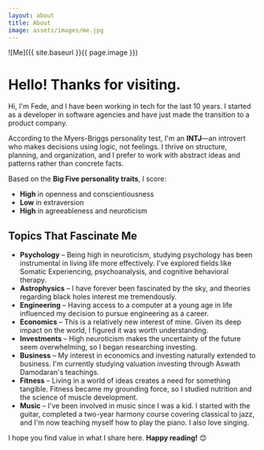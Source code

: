 ```yaml
---
layout: about
title: About
image: assets/images/me.jpg
---
```


![Me]({{ site.baseurl }}{{ page.image }})

# Hello! Thanks for visiting.

Hi, I'm Fede, and I have been working in tech for the last 10 years. I started as a developer in software agencies and have just made the transition to a product company.

According to the Myers-Briggs personality test, I'm an **INTJ**—an introvert who makes decisions using logic, not feelings. I thrive on structure, planning, and organization, and I prefer to work with abstract ideas and patterns rather than concrete facts.  

Based on the **Big Five personality traits**, I score:  
- **High** in openness and conscientiousness  
- **Low** in extraversion  
- **High** in agreeableness and neuroticism  

## Topics That Fascinate Me  

- **Psychology** – Being high in neuroticism, studying psychology has been instrumental in living life more effectively. I've explored fields like Somatic Experiencing, psychoanalysis, and cognitive behavioral therapy.  
- **Astrophysics** – I have forever been fascinated by the sky, and theories regarding black holes interest me tremendously.  
- **Engineering** – Having access to a computer at a young age in life influenced my decision to pursue engineering as a career.  
- **Economics** – This is a relatively new interest of mine. Given its deep impact on the world, I figured it was worth understanding.  
- **Investments** – High neuroticism makes the uncertainty of the future seem overwhelming, so I began researching investing.  
- **Business** – My interest in economics and investing naturally extended to business. I'm currently studying valuation investing through Aswath Damodaran's teachings.  
- **Fitness** – Living in a world of ideas creates a need for something tangible. Fitness became my grounding force, so I studied nutrition and the science of muscle development.  
- **Music** – I've been involved in music since I was a kid. I started with the guitar, completed a two-year harmony course covering classical to jazz, and I'm now teaching myself how to play the piano. I also love singing.

I hope you find value in what I share here. **Happy reading!** 😊
